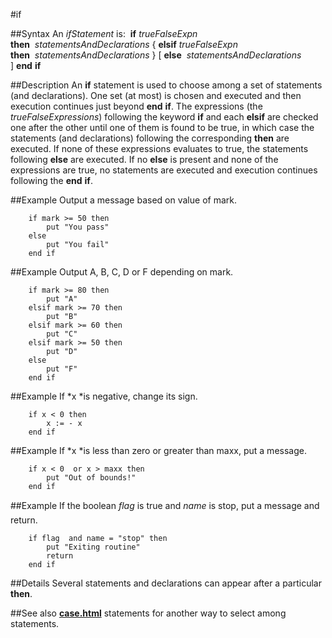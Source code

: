 
#if

##Syntax
An *ifStatement* is:
 **if** *trueFalseExpn* **then**  *statementsAndDeclarations* { **elsif** *trueFalseExpn* **then**  *statementsAndDeclarations* } [ **else**  *statementsAndDeclarations* ] **end** **if**



##Description
An **if** statement is used to choose among a set of statements (and declarations). One set (at most) is chosen and executed and then execution continues just beyond **end** **if**.
The expressions (the *trueFalseExpressions*) following the keyword **if** and each **elsif** are checked one after the other until one of them is found to be true, in which case the statements (and declarations) following the corresponding **then** are executed. If none of these expressions evaluates to true, the statements following **else** are executed. If no **else** is present and none of the expressions are true, no statements are executed and execution continues following the **end** **if**.



##Example
Output a message based on value of mark.


        if mark >= 50 then
            put "You pass"
        else
            put "You fail"
        end if
##Example
Output A, B, C, D or F depending on mark.


        if mark >= 80 then
            put "A"
        elsif mark >= 70 then
            put "B"
        elsif mark >= 60 then
            put "C"
        elsif mark >= 50 then
            put "D"
        else
            put "F"
        end if
##Example
If *x *is negative, change its sign.


        if x < 0 then
            x := - x
        end if
##Example
If *x *is less than zero or greater than maxx, put a message.


        if x < 0  or x > maxx then
            put "Out of bounds!"
        end if
##Example
If the boolean *flag* is true and *name* is stop, put a message and return.


        if flag  and name = "stop" then
            put "Exiting routine"
            return
        end if
##Details
Several statements and declarations can appear after a particular **then**.



##See also
**[case.html](case)** statements for another way to select among statements.


